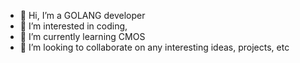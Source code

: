 - 👋 Hi, I’m a GOLANG developer
- 👀 I’m interested in coding,
- 🌱 I’m currently learning CMOS
- 💞️ I’m looking to collaborate on any interesting ideas, projects, etc

<!---
JoshuaChi/JoshuaChi is a ✨ special ✨ repository because its `README.md` (this file) appears on your GitHub profile.
You can click the Preview link to take a look at your changes.
--->
